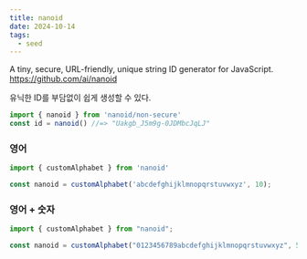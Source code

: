 ```yaml
---
title: nanoid
date: 2024-10-14
tags:
  - seed
---
```

A tiny, secure, URL-friendly, unique string ID generator for JavaScript.
https://github.com/ai/nanoid

유닉한 ID를 부담없이 쉽게 생성할 수 있다.

```ts
import { nanoid } from 'nanoid/non-secure'
const id = nanoid() //=> "Uakgb_J5m9g-0JDMbcJqLJ"
```

### 영어

```ts
import { customAlphabet } from 'nanoid'

const nanoid = customAlphabet('abcdefghijklmnopqrstuvwxyz', 10);
```

### 영어 + 숫자

```ts
import { customAlphabet } from "nanoid";

const nanoid = customAlphabet("0123456789abcdefghijklmnopqrstuvwxyz", 5);
```

